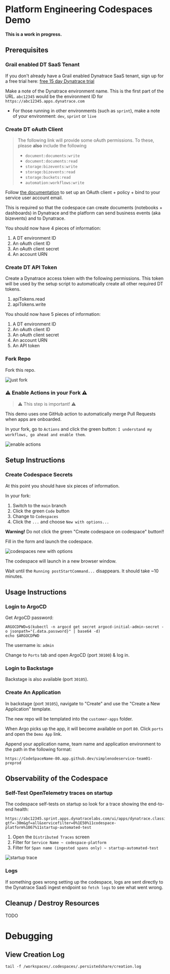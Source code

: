 # Platform Engineering Codespaces Demo

**This is a work in progress.**

## Prerequisites

### Grail enabled DT SaaS Tenant

If you don't already have a Grail enabled Dynatrace SaaS tenant, sign up for a free trial here: [free 15 day Dynatrace trial](https://www.dynatrace.com/trial)

Make a note of the Dynatrace environment name. This is the first part of the URL. `abc12345` would be the environment ID for `https://abc12345.apps.dynatrace.com`

* For those running in other environments (such as `sprint`), make a note of your environment: `dev`, `sprint` or `live`

### Create DT oAuth Client

> The following link will provide some oAuth permissions. To these, please **also** include the following
> - `document:documents:write`
> - `document:documents:read`
> - `storage:bizevents:write`
> - `storage:bizevents:read`
> - `storage:buckets:read`
> - `automation:workflows:write`

Follow [the documentation](https://www.dynatrace.com/support/help/platform-modules/business-analytics/ba-api-ingest) to set up an OAuth client + policy + bind to your service user account email.

This is required so that the codespace can create documents (notebooks + dashboards) in Dynatrace and the platform can send business events (aka bizevents) and to Dynatrace.

You should now have 4 pieces of information:

1. A DT environment ID
1. An oAuth client ID
1. An oAuth client secret
1. An account URN

### Create DT API Token

Create a Dynatrace access token with the following permissions. This token will be used by the setup script to automatically create all other required DT tokens.

1. apiTokens.read
1. apiTokens.write

You should now have 5 pieces of information:

1. A DT environment ID
1. An oAuth client ID
1. An oAuth client secret
1. An account URN
1. An API token

### Fork Repo

Fork this repo.

![just fork](images/fork_repo.png)

### ⚠️ Enable Actions in your Fork ⚠️

> ⚠️ This step is important! ⚠️

This demo uses one GitHub action to automatically merge Pull Requests when apps are onboarded.

In your fork, go to `Actions` and click the green button: `I understand my workflows, go ahead and enable them`.

![enable actions](images/enable_actions.png)

## Setup Instructions

### Create Codespace Secrets

At this point you should have six pieces of information.

In your fork:

1. Switch to the `main` branch
1. Click the green `Code` button
1. Change to `Codespaces`
1. Click the `...` and choose `New with options...`

**Warning!** Do not click the green "Create codespace on codespace" button!!

Fill in the form and launch the codespace.

![codespaces new with options](images/codespace-new-with-options.jpg)

The codespace will launch in a new browser window.

Wait until the `Running postStartCommand...` disappears. It should take ~10 minutes.

## Usage Instructions

### Login to ArgoCD

Get ArgoCD password:
```
ARGOCDPWD=$(kubectl -n argocd get secret argocd-initial-admin-secret -o jsonpath="{.data.password}" | base64 -d)
echo $ARGOCDPWD
```
The username is: `admin`

Change to `Ports` tab and open ArgoCD (port `30100`) & log in.

### Login to Backstage

Backstage is also available (port `30105`).

### Create An Application

In backstage (port `30105`), navigate to "Create" and use the "Create a New Application" template.

The new repo will be templated into the `customer-apps` folder.

When Argo picks up the app, it will become available on port `80`. Click `ports` and open the `Demo App` link.

Append your application name, team name and application environment to the path in the following format:

```
https://CodeSpaceName-80.app.github.dev/simplenodeservice-team01-preprod
```

## Observability of the Codespace

### Self-Test OpenTelemetry traces on startup

The codespace self-tests on startup so look for a trace showing the end-to-end health:

```
https://abc12345.sprint.apps.dynatracelabs.com/ui/apps/dynatrace.classic.distributed.traces/ui/diagnostictools/purepaths?gtf=-30m&gf=all&servicefilter=0%1E50%11codespace-platform%1067%11startup-automated-test
```
1. Open the `Distributed Traces` screen
2. Filter for `Service Name ~ codespace-platform`
3. Filter for `Span name (ingested spans only) ~ startup-automated-test`

![startup trace](images/startup_trace.png)

### Logs

If something goes wrong setting up the codespace, logs are sent directly to the Dynatrace SaaS ingest endpoint so `fetch logs` to see what went wrong.

## Cleanup / Destroy Resources

TODO

# Debugging

## View Creation Log

```
tail -f /workspaces/.codespaces/.persistedshare/creation.log
```
